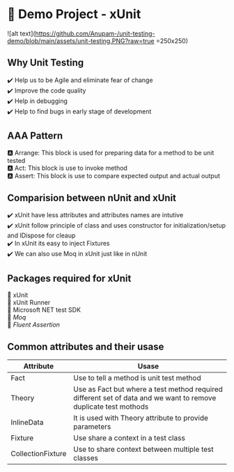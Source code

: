 # :pushpin: Demo Project - xUnit

![alt text](https://github.com/Anupam-/unit-testing-demo/blob/main/assets/unit-testing.PNG?raw=true =250x250)

## Why Unit Testing

:heavy_check_mark: Help us to be Agile and eliminate fear of change  
:heavy_check_mark: Improve the code quality  
:heavy_check_mark: Help in debugging  
:heavy_check_mark: Help to find bugs in early stage of development  

## AAA Pattern

:a: Arrange: This block is used for preparing data for a method to be unit tested  
:a: Act: This block is use to invoke method  
:a: Assert: This block is use to compare expected output and actual output  

## Comparision between nUnit and xUnit
:heavy_check_mark: xUnit have less attributes and attributes names are intutive  
:heavy_check_mark: xUnit follow principle of class and uses constructor for initialization/setup and IDispose for cleaup  
:heavy_check_mark: In xUnit its easy to inject Fixtures  
:heavy_check_mark: We can also use Moq in xUnit just like in nUnit  

## Packages required for xUnit

:hammer: xUnit  
:hammer: xUnit Runner  
:hammer: Microsoft NET test SDK  
:hammer: *Moq*  
:hammer: *Fluent Assertion*  

## Common attributes and their usase
| Attribute        | Usase       |
| -------------    |-------------|
| Fact             | Use to tell a method is unit test method |
| Theory           | Use as Fact but where a test method required different set of data and we want to remove duplicate test mothods |
| InlineData       | It is used with Theory attribute to provide parameters |     
| Fixture          | Use share a context in a test class |
| CollectionFixture| Use to share context between multiple test classes |
